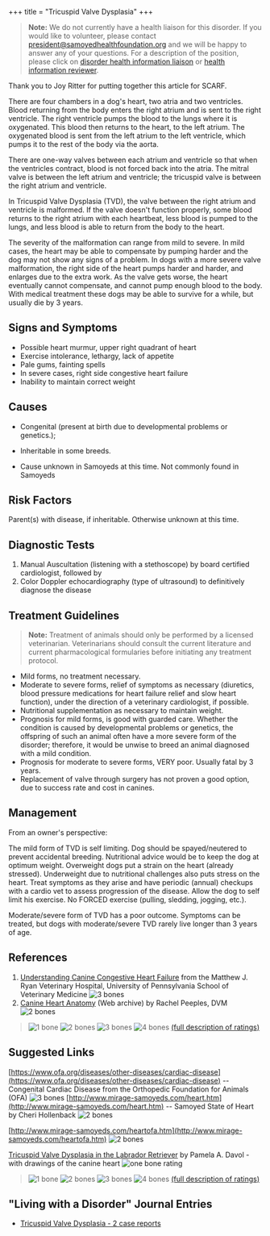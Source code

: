 +++
title = "Tricuspid Valve Dysplasia"
+++



> **Note:** We do not currently have a health liaison for this disorder.
> If you would like to volunteer, please contact
> [president@samoyedhealthfoundation.org](mailto:president@samoyedhealthfoundation.org?subject=Questions%20about%20becoming%20a%20Health%20Information%20Liaison%20or%20Reviewer)
> and we will be happy to answer any of your questions.
> For a description of the position, please click on
> [disorder health information liaison](/become-a-health-information-liaison)
> or
> [health information reviewer](/become-a-health-information-reviewer).

 Thank you to Joy Ritter for putting together this article for SCARF.


There are four chambers in a dog's heart, two atria and two ventricles.
Blood returning from the body enters the right atrium and is sent to the
right ventricle.  The right ventricle pumps the blood to the lungs where
it is oxygenated.  This blood then returns to the heart, to the left
atrium.  The oxygenated blood is sent from the left atrium to the left
ventricle, which pumps it to the rest of the body via the aorta.

There are one-way valves between each atrium and ventricle so that when
the ventricles contract, blood is not forced back into the atria.  The
mitral valve is between the left atrium and ventricle; the tricuspid
valve is between the right atrium and ventricle.

In Tricuspid Valve Dysplasia (TVD), the valve between the right atrium
and ventricle is malformed.   If the valve doesn't function properly,
some blood returns to the right atrium with each heartbeat, less blood
is pumped to the lungs, and less blood is able to return from the body
to the heart.

The severity of the malformation can range from mild to severe.  In mild
cases, the heart may be able to compensate by pumping harder and the dog
may not show any signs of a problem.   In dogs with a more severe valve
malformation, the right side of the heart pumps harder and harder, and
enlarges due to the extra work.  As the valve gets worse, the heart
eventually cannot compensate, and cannot pump enough blood to the body.
With medical treatment these dogs may be able to survive for a while,
but usually die by 3 years.




Signs and Symptoms
------------------

-   Possible heart murmur, upper right quadrant of heart
-   Exercise intolerance, lethargy, lack of appetite
-   Pale gums, fainting spells
-   In severe cases, right side congestive heart failure
-   Inability to maintain correct weight



Causes
------

-   Congenital (present at birth due to developmental problems or
    genetics.);

-   Inheritable in some breeds.

-   Cause unknown in Samoyeds at this time.  Not commonly found in
    Samoyeds

Risk Factors
------------

Parent(s) with disease, if inheritable.  Otherwise unknown at this time.

Diagnostic Tests
----------------

1.  Manual Auscultation (listening with a stethoscope) by board
    certified cardiologist, followed by
2.  Color Doppler echocardiography (type of ultrasound) to definitively
    diagnose the disease



Treatment Guidelines
--------------------

> **Note:** Treatment of animals should only be performed by a licensed
> veterinarian. Veterinarians should consult the current literature and
> current pharmacological formularies before initiating any treatment
> protocol.

-   Mild forms, no treatment necessary.
-   Moderate to severe forms, relief of symptoms as necessary
    (diuretics, blood pressure medications for heart failure relief and
    slow heart function),  under the direction of a veterinary
    cardiologist, if possible.
-   Nutritional supplementation as necessary to maintain weight.
-   Prognosis for mild forms, is good with guarded care.  Whether the
    condition is caused by developmental problems or genetics, the
    offspring of such an animal often have a more severe form of the
    disorder; therefore, it would be unwise to breed an animal diagnosed
    with a mild condition.
-   Prognosis for moderate to severe forms, VERY poor.  Usually fatal by
    3 years.
-   Replacement of valve through surgery has not proven a good option,
    due to success rate and cost in canines.



Management
----------

From an owner's perspective:

The mild form of TVD is self limiting.  Dog should be spayed/neutered to
prevent accidental breeding.  Nutritional advice would be to keep the
dog at optimum weight.  Overweight dogs put a strain on the heart
(already stressed).  Underweight due to nutritional challenges also puts
stress on the heart.  Treat symptoms as they arise and have periodic
(annual) checkups with a cardio vet to assess progression of the
disease.  Allow the dog to self limit his exercise.  No FORCED exercise
(pulling, sledding, jogging, etc.).

Moderate/severe form of TVD has a poor outcome.  Symptoms can be
treated, but dogs with moderate/severe TVD rarely live longer than 3
years of age.

References
----------

1.  [Understanding Canine Congestive Heart
    Failure](http://www.vet.upenn.edu/docs/default-source/cardiology-brochures-\(ryan\)/understanding-heart-failure.pdf?sfvrsn=0)
    from the Matthew J. Ryan Veterinary Hospital, University of
    Pennsylvania School of Veterinary Medicine  ![3
    bones](/img/3-bones.gif)
2.  [Canine Heart
    Anatomy](http://web.archive.org/web/20041119090303/http://www.geocities.com/labsr4ulist/pawtvd.htm)
    (Web archive) by Rachel Peeples, DVM ![2 bones](/img/2-bones.gif)




> ![1 bone](/img/1-bone.gif)
> ![2 bones](/img/2-bones.gif)
> ![3 bones](/img/3-bones.gif)
> ![4 bones](/img/4-bones.gif)
> [(full description of ratings)](/diseases/ratings-what-do-they-mean)


Suggested Links
---------------

[https://www.ofa.org/diseases/other-diseases/cardiac-disease](https://www.ofa.org/diseases/other-diseases/cardiac-disease)
\-- Congenital Cardiac Disease from the Orthopedic Foundation for
Animals (OFA)  ![3 bones](/img/3-bones.gif)
[http://www.mirage-samoyeds.com/heart.htm](http://www.mirage-samoyeds.com/heart.htm) \--
Samoyed State of Heart by Cheri Hollenback ![2
bones](/img/2-bones.gif)

[http://www.mirage-samoyeds.com/heartofa.htm](http://www.mirage-samoyeds.com/heartofa.htm)
![2 bones](/img/2-bones.gif)

[Tricuspid Valve Dysplasia in the Labrador
Retriever](http://www.labbies.com/tvd.htm) by Pamela A.
Davol - with drawings of the canine heart ![one bone
rating](/img/1-bone.gif)



> ![1 bone](/img/1-bone.gif)
> ![2 bones](/img/2-bones.gif)
> ![3 bones](/img/3-bones.gif)
> ![4 bones](/img/4-bones.gif)
> [(full description of ratings)](/diseases/ratings-what-do-they-mean)



"Living with a Disorder" Journal Entries
----------------------------------------

- [Tricuspid Valve Dysplasia - 2 case reports](/diseases/tricuspid-valve-dysplasia-2-case-reports)
